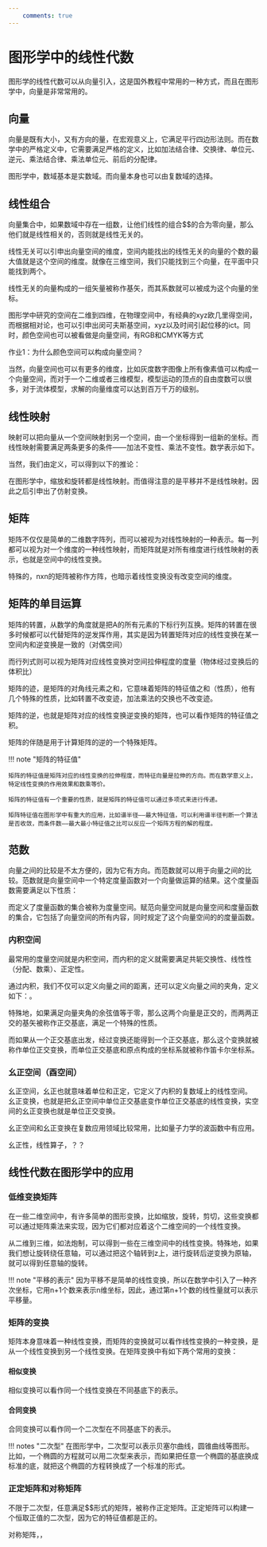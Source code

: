 ```yaml
---
    comments: true
---
```


# 图形学中的线性代数

图形学的线性代数可以从向量引入，这是国外教程中常用的一种方式，而且在图形学中，向量是非常常用的。

## 向量

向量是既有大小，又有方向的量，在宏观意义上，它满足平行四边形法则。而在数学中的严格定义中，它需要满足严格的定义，比如加法结合律、交换律、单位元、逆元、乘法结合律、乘法单位元、前后的分配律。

图形学中，数域基本是实数域。而向量本身也可以由复数域的选择。

## 线性组合

向量集合中，如果数域中存在一组数，让他们线性的组合$$的合为零向量，那么他们就是线性相关的，否则就是线性无关的。

线性无关可以引申出向量空间的维度，空间内能找出的线性无关的向量的个数的最大值就是这个空间的维度。就像在三维空间，我们只能找到三个向量，在平面中只能找到两个。

线性无关的向量构成的一组矢量被称作基矢，而其系数就可以被成为这个向量的坐标。

图形学中研究的空间在二维到四维，在物理空间中，有经典的xyz欧几里得空间，而根据相对论，也可以引申出闵可夫斯基空间，xyz以及时间引起位移的ict。同时，颜色空间也可以被看做是向量空间，有RGB和CMYK等方式

作业1：为什么颜色空间可以构成向量空间？

当然，向量空间也可以有更多的维度，比如灰度数字图像上所有像素值可以构成一个向量空间，而对于一个二维或者三维模型，模型运动的顶点的自由度数可以很多，对于流体模型，求解的向量维度可以达到百万千万的级别。

## 线性映射

映射可以把向量从一个空间映射到另一个空间，由一个坐标得到一组新的坐标。而线性映射需要满足两条更多的条件——加法不变性、乘法不变性。数学表示如下。

当然，我们由定义，可以得到以下的推论：

在图形学中，缩放和旋转都是线性映射。而值得注意的是平移并不是线性映射。因此之后引申出了仿射变换。

## 矩阵

矩阵不仅仅是简单的二维数字阵列，而可以被视为对线性映射的一种表示。每一列都可以视为对一个维度的一种线性映射，而矩阵就是对所有维度进行线性映射的表示，也就是空间中的线性变换。

特殊的，nxn的矩阵被称作方阵，也暗示着线性变换没有改变空间的维度。

## 矩阵的单目运算

矩阵的转置，从数学的角度就是把A的所有元素的下标行列互换。矩阵的转置在很多时候都可以代替矩阵的逆发挥作用，其实是因为转置矩阵对应的线性变换在某一空间内和逆变换是一致的（对偶空间）

而行列式则可以视为矩阵对应线性变换对空间拉伸程度的度量（物体经过变换后的体积比）

矩阵的迹，是矩阵的对角线元素之和，它意味着矩阵的特征值之和（性质），他有几个特殊的性质，比如转置不改变迹，加法乘法的交换也不改变迹。

矩阵的逆，也就是矩阵对应的线性变换逆变换的矩阵，也可以看作矩阵的特征值之积。

矩阵的伴随是用于计算矩阵的逆的一个特殊矩阵。

!!! note "矩阵的特征值"

    矩阵的特征值是矩阵对应的线性变换的拉伸程度，而特征向量是拉伸的方向。而在数学意义上，特定线性变换的作用效果和数乘等价。
    
    矩阵的特征值有一个重要的性质，就是矩阵的特征值可以通过多项式来进行传递。

    矩阵特征值在图形学中有重大的应用，比如谱半径——最大特征值，可以利用谱半径判断一个算法是否收敛，而条件数——最大最小特征值之比可以反应一个矩阵方程的解的程度。

## 范数

向量之间的比较是不太方便的，因为它有方向。而范数就可以用于向量之间的比较。范数就是向量空间中一个特定度量函数对一个向量做运算的结果。这个度量函数需要满足以下性质：

而定义了度量函数的集合被称为度量空间。赋范向量空间就是向量空间和度量函数的集合，它包括了向量空间的所有内容，同时规定了这个向量空间的的度量函数。

### 内积空间

最常用的度量空间就是内积空间，而内积的定义就需要满足共轭交换性、线性性（分配、数乘）、正定性。

通过内积，我们不仅可以定义向量之间的距离，还可以定义向量之间的夹角，定义如下：。

特殊地，如果满足向量夹角的余弦值等于零，那么这两个向量是正交的，而两两正交的基矢被称作正交基底，满足一个特殊的性质。

而如果从一个正交基底出发，经过变换还能得到一个正交基底，那么这个变换就被称作单位正交变换，而单位正交基底和原点构成的坐标系就被称作笛卡尔坐标系。

### 幺正空间（酉空间）
幺正空间，幺正也就意味着单位和正定，它定义了内积的复数域上的线性空间。
幺正变换，也就是把幺正空间中单位正交基底变作单位正交基底的线性变换，实空间的幺正变换也就是单位正交变换。

幺正空间和幺正变换在复数应用领域比较常用，比如量子力学的波函数中有应用。

幺正性，线性算子，？？

## 线性代数在图形学中的应用

### 低维变换矩阵

在一些二维空间中，有许多简单的图形变换，比如缩放，旋转，剪切，这些变换都可以通过矩阵乘法来实现，因为它们都对应着这个二维空间的一个线性变换。

从二维到三维，如法炮制，可以得到一些在三维空间中的线性变换。特殊地，如果我们想让旋转绕任意轴，可以通过把这个轴转到z上，进行旋转后逆变换为原轴，就可以得到任意轴的旋转。

!!! note "平移的表示"
    因为平移不是简单的线性变换，所以在数学中引入了一种齐次坐标，它用n+1个数来表示n维坐标，因此，通过第n+1个数的线性量就可以表示平移量。

### 矩阵的变换

矩阵本身意味着一种线性变换，而矩阵的变换就可以看作线性变换的一种变换，是从一个线性变换到另一个线性变换。在矩阵变换中有如下两个常用的变换：

#### 相似变换

相似变换可以看作同一个线性变换在不同基底下的表示。

#### 合同变换

合同变换可以看作同一个二次型在不同基底下的表示。

!!! notes "二次型"
    在图形学中，二次型可以表示贝塞尔曲线，圆锥曲线等图形。比如，一个椭圆的方程就可以用二次型来表示，而如果把任意一个椭圆的基底换成标准的底，就把这个椭圆的方程转换成了一个标准的形式。

### 正定矩阵和对称矩阵
不限于二次型，任意满足$$形式的矩阵，被称作正定矩阵。正定矩阵可以构建一个恒取正值的二次型，因为它的特征值都是正的。

对称矩阵，，
